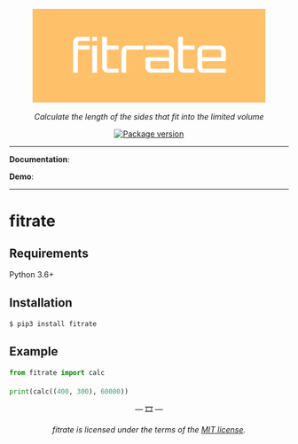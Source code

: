 <p align="center">
  <img width="420px" src="https://raw.githubusercontent.com/suzukey/fitrate/main/docs/img/fitrate.png" alt='fitrate'>
</p>

<p align="center">
  <em>Calculate the length of the sides that fit into the limited volume</em>
</p>

<p align="center">
  <a href="https://pypi.org/project/fitrate/" target="_blank">
    <img src="https://img.shields.io/pypi/v/fitrate?color=blue" alt="Package version">
  </a>
</p>

---

**Documentation**:

**Demo**:

---

# fitrate

## Requirements

Python 3.6+

## Installation

```shell
$ pip3 install fitrate
```

## Example

```python
from fitrate import calc

print(calc((400, 300), 60000))
```

<p align="center">&mdash; 🎞️ &mdash;</p>

<p align="center">
  <i>fitrate is licensed under the terms of the <a href="https://github.com/suzukey/fitrate/blob/main/LICENSE">MIT license</a>.</i>
</p>
